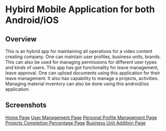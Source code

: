 # Hybird Mobile Application for both Android/iOS 

## Overview
This is an hybrid app for maintaining all operations for a video content creating company. One can maintain user profiles, business units, brands.
This can also be used for managing permissions for different user types and kinds of users. This app has got functionality for leave management, leave approval. One can upload documents using this application for their leave management. 
It also has capability to manage a projects, activities. Managing material inventory can also be done using this android/ios application.



## Screenshots
[Home Page](Page_001.png)
[User Management Page](Page_002.png)
[Personal Profile Management Page](Page_003.png)
[Projects Completion Percentage Page](Page_004.png)
[Business Unit Addition Page](Page_005.png)
